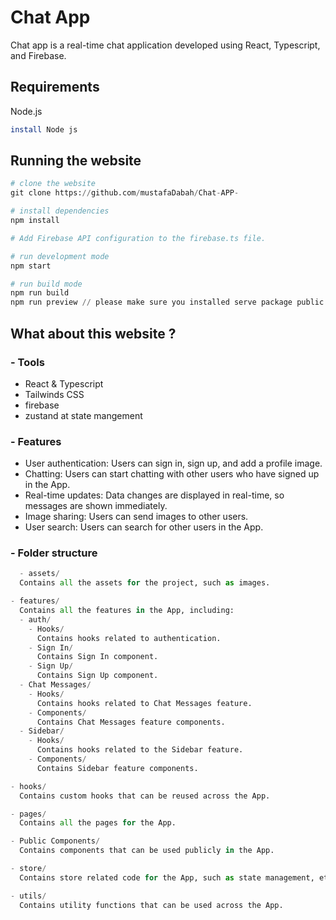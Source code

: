 # Chat App 

Chat app is a real-time chat application developed using React, Typescript, and Firebase.

## Requirements
Node.js

```bash
install Node js 
```

## Running the website 

```python
# clone the website 
git clone https://github.com/mustafaDabah/Chat-APP-

# install dependencies
npm install 

# Add Firebase API configuration to the firebase.ts file.

# run development mode 
npm start 

# run build mode
npm run build 
npm run preview // please make sure you installed serve package public 
```

## What about this website ?
### - Tools
 - React & Typescript
 - Tailwinds CSS
 - firebase 
 - zustand at state mangement 

### - Features
- User authentication: Users can sign in, sign up, and add a profile image.
- Chatting: Users can start chatting with other users who have signed up in the App.
- Real-time updates: Data changes are displayed in real-time, so messages are shown immediately.
- Image sharing: Users can send images to other users. 
- User search: Users can search for other users in the App. 
  
### - Folder structure
```python
  - assets/
  Contains all the assets for the project, such as images.

- features/
  Contains all the features in the App, including:
  - auth/
    - Hooks/
      Contains hooks related to authentication.
    - Sign In/
      Contains Sign In component.
    - Sign Up/
      Contains Sign Up component.
  - Chat Messages/
    - Hooks/
      Contains hooks related to Chat Messages feature.
    - Components/
      Contains Chat Messages feature components.
  - Sidebar/
    - Hooks/
      Contains hooks related to the Sidebar feature.
    - Components/
      Contains Sidebar feature components.

- hooks/
  Contains custom hooks that can be reused across the App.

- pages/
  Contains all the pages for the App.

- Public Components/
  Contains components that can be used publicly in the App.

- store/
  Contains store related code for the App, such as state management, etc.

- utils/
  Contains utility functions that can be used across the App.

```
